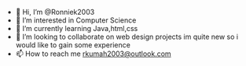 - 👋 Hi, I’m @Ronniek2003
- 👀 I’m interested in Computer Science
- 🌱 I’m currently learning Java,html,css
- 💞️ I’m looking to collaborate on web design projects im quite new so i would like to gain some experience
- 📫 How to reach me rkumah2003@outlook.com

<!---
Ronniek2003/Ronniek2003 is a ✨ special ✨ repository because its `README.md` (this file) appears on your GitHub profile.
You can click the Preview link to take a look at your changes.
--->
